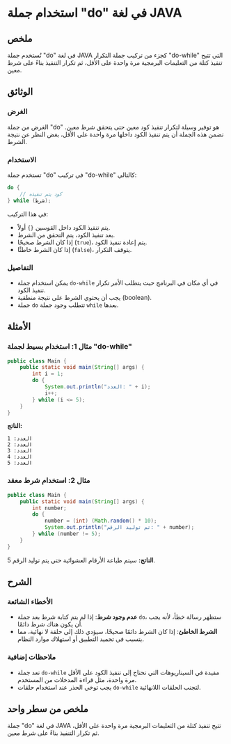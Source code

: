 <!--
Meta Description: # استخدام جملة "do" في لغة JAVA ## ملخص تُستخدم جملة "do" في لغة JAVA كجزء من تركيب جملة التكرار "do-while" التي تتيح تنفيذ كتلة من التعليمات البرمجية...
Meta Keywords: جملة, while, تنفيذ, شرط, على
-->

# استخدام جملة "do" في لغة JAVA

## ملخص
تُستخدم جملة "do" في لغة JAVA كجزء من تركيب جملة التكرار "do-while" التي تتيح تنفيذ كتلة من التعليمات البرمجية مرة واحدة على الأقل، ثم تكرار التنفيذ بناءً على شرط معين.

## الوثائق
### الغرض
الغرض من جملة "do" هو توفير وسيلة لتكرار تنفيذ كود معين حتى يتحقق شرط معين. تضمن هذه الجملة أن يتم تنفيذ الكود داخلها مرة واحدة على الأقل، بغض النظر عن نتيجة الشرط.

### الاستخدام
تستخدم جملة "do" في تركيب "do-while" كالتالي:

```java
do {
    // كود يتم تنفيذه
} while (شرط);
```

في هذا التركيب:
- يتم تنفيذ الكود داخل القوسين `{}` أولاً.
- بعد تنفيذ الكود، يتم التحقق من الشرط.
- إذا كان الشرط صحيحًا (`true`)، يتم إعادة تنفيذ الكود.
- إذا كان الشرط خاطئًا (`false`)، يتوقف التكرار.

### التفاصيل
- يمكن استخدام جملة `do-while` في أي مكان في البرنامج حيث يتطلب الأمر تكرار تنفيذ الكود.
- يجب أن يحتوي الشرط على نتيجة منطقية (boolean).
- جملة `do` تتطلب وجود جملة `while` بعدها.

## الأمثلة
### مثال 1: استخدام بسيط لجملة "do-while"
```java
public class Main {
    public static void main(String[] args) {
        int i = 1;
        do {
            System.out.println("العدد: " + i);
            i++;
        } while (i <= 5);
    }
}
```
**الناتج:**
```
العدد: 1
العدد: 2
العدد: 3
العدد: 4
العدد: 5
```

### مثال 2: استخدام شرط معقد
```java
public class Main {
    public static void main(String[] args) {
        int number;
        do {
            number = (int) (Math.random() * 10);
            System.out.println("تم توليد الرقم: " + number);
        } while (number != 5);
    }
}
```
**الناتج:** سيتم طباعة الأرقام العشوائية حتى يتم توليد الرقم 5.

## الشرح
### الأخطاء الشائعة
- **عدم وجود شرط**: إذا لم يتم كتابة شرط بعد جملة `do`، ستظهر رسالة خطأ، لأنه يجب أن يكون هناك شرط دائمًا.
- **الشرط الخاطئ**: إذا كان الشرط دائمًا صحيحًا، سيؤدي ذلك إلى حلقة لا نهائية، مما يتسبب في تجميد التطبيق أو استهلاك موارد النظام.

### ملاحظات إضافية
- تعد جملة `do-while` مفيدة في السيناريوهات التي تحتاج إلى تنفيذ الكود على الأقل مرة واحدة، مثل قراءة المدخلات من المستخدم.
- يجب توخي الحذر عند استخدام حلقات `do-while` لتجنب الحلقات اللانهائية.

## ملخص من سطر واحد
جملة "do" في لغة JAVA تتيح تنفيذ كتلة من التعليمات البرمجية مرة واحدة على الأقل، ثم تكرار التنفيذ بناءً على شرط معين.
